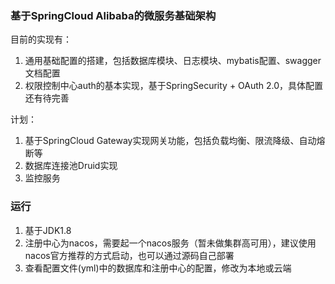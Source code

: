 ### 基于SpringCloud Alibaba的微服务基础架构
目前的实现有：
1. 通用基础配置的搭建，包括数据库模块、日志模块、mybatis配置、swagger文档配置
2. 权限控制中心auth的基本实现，基于SpringSecurity + OAuth 2.0，具体配置还有待完善

计划：
1. 基于SpringCloud Gateway实现网关功能，包括负载均衡、限流降级、自动熔断等
2. 数据库连接池Druid实现
3. 监控服务

### 运行
1. 基于JDK1.8
2. 注册中心为nacos，需要起一个nacos服务（暂未做集群高可用），建议使用nacos官方推荐的方式启动，也可以通过源码自己部署
3. 查看配置文件(yml)中的数据库和注册中心的配置，修改为本地或云端
